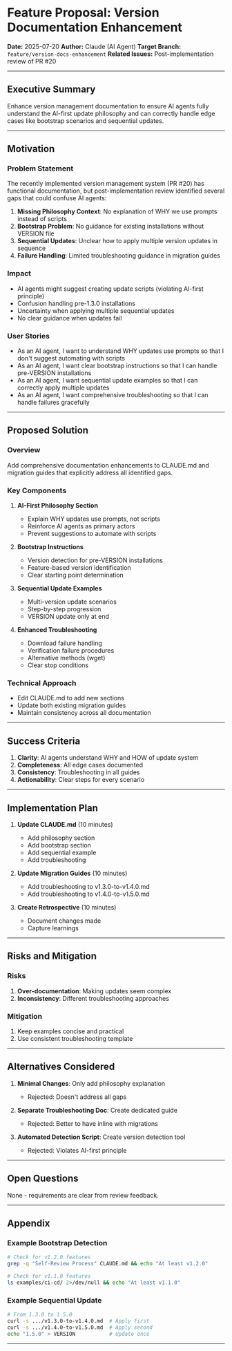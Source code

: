 # Feature Proposal: Version Documentation Enhancement

**Date:** 2025-07-20
**Author:** Claude (AI Agent)
**Target Branch:** `feature/version-docs-enhancement`
**Related Issues:** Post-implementation review of PR #20

---

## Executive Summary

Enhance version management documentation to ensure AI agents fully understand the AI-first update philosophy and can correctly handle edge cases like bootstrap scenarios and sequential updates.

---

## Motivation

### Problem Statement

The recently implemented version management system (PR #20) has functional documentation, but post-implementation review identified several gaps that could confuse AI agents:

1. **Missing Philosophy Context**: No explanation of WHY we use prompts instead of scripts
2. **Bootstrap Problem**: No guidance for existing installations without VERSION file
3. **Sequential Updates**: Unclear how to apply multiple version updates in sequence
4. **Failure Handling**: Limited troubleshooting guidance in migration guides

### Impact
- AI agents might suggest creating update scripts (violating AI-first principle)
- Confusion handling pre-1.3.0 installations
- Uncertainty when applying multiple sequential updates
- No clear guidance when updates fail

### User Stories

- As an AI agent, I want to understand WHY updates use prompts so that I don't suggest automating with scripts
- As an AI agent, I want clear bootstrap instructions so that I can handle pre-VERSION installations
- As an AI agent, I want sequential update examples so that I can correctly apply multiple updates
- As an AI agent, I want comprehensive troubleshooting so that I can handle failures gracefully

---

## Proposed Solution

### Overview
Add comprehensive documentation enhancements to CLAUDE.md and migration guides that explicitly address all identified gaps.

### Key Components

1. **AI-First Philosophy Section**
   - Explain WHY updates use prompts, not scripts
   - Reinforce AI agents as primary actors
   - Prevent suggestions to automate with scripts

2. **Bootstrap Instructions**
   - Version detection for pre-VERSION installations
   - Feature-based version identification
   - Clear starting point determination

3. **Sequential Update Examples**
   - Multi-version update scenarios
   - Step-by-step progression
   - VERSION update only at end

4. **Enhanced Troubleshooting**
   - Download failure handling
   - Verification failure procedures
   - Alternative methods (wget)
   - Clear stop conditions

### Technical Approach
- Edit CLAUDE.md to add new sections
- Update both existing migration guides
- Maintain consistency across all documentation

---

## Success Criteria

1. **Clarity**: AI agents understand WHY and HOW of update system
2. **Completeness**: All edge cases documented
3. **Consistency**: Troubleshooting in all guides
4. **Actionability**: Clear steps for every scenario

---

## Implementation Plan

1. **Update CLAUDE.md** (10 minutes)
   - Add philosophy section
   - Add bootstrap section
   - Add sequential example
   - Add troubleshooting

2. **Update Migration Guides** (10 minutes)
   - Add troubleshooting to v1.3.0-to-v1.4.0.md
   - Add troubleshooting to v1.4.0-to-v1.5.0.md

3. **Create Retrospective** (10 minutes)
   - Document changes made
   - Capture learnings

---

## Risks and Mitigation

### Risks
1. **Over-documentation**: Making updates seem complex
2. **Inconsistency**: Different troubleshooting approaches

### Mitigation
1. Keep examples concise and practical
2. Use consistent troubleshooting template

---

## Alternatives Considered

1. **Minimal Changes**: Only add philosophy explanation
   - Rejected: Doesn't address all gaps

2. **Separate Troubleshooting Doc**: Create dedicated guide
   - Rejected: Better to have inline with migrations

3. **Automated Detection Script**: Create version detection tool
   - Rejected: Violates AI-first principle

---

## Open Questions

None - requirements are clear from review feedback.

---

## Appendix

### Example Bootstrap Detection
```bash
# Check for v1.2.0 features
grep -q "Self-Review Process" CLAUDE.md && echo "At least v1.2.0"

# Check for v1.1.0 features
ls examples/ci-cd/ 2>/dev/null && echo "At least v1.1.0"
```

### Example Sequential Update
```bash
# From 1.3.0 to 1.5.0
curl -s .../v1.3.0-to-v1.4.0.md  # Apply first
curl -s .../v1.4.0-to-v1.5.0.md  # Apply second
echo "1.5.0" > VERSION           # Update once
```

---

<!-- SELF-REVIEW CHECKPOINT
Before finalizing, verify:
- All required sections are complete
- Problem clearly stated
- Solution addresses all gaps
- Implementation plan is actionable
-->